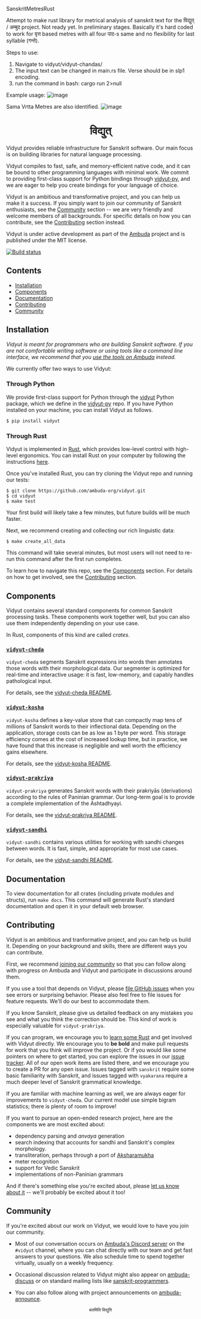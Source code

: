 SanskritMetresRust

Attempt to make rust library for metrical analysis of sanskrit text for the विद्युत् / अम्बुद project. Not ready yet. In preliminary stages. Basically it's hard coded to work for वृत्त based metres with all four पाद-s same and no flexibility for last syllable (गन्ते).

Steps to use:
1) Navigate to vidyut/vidyut-chandas/
2) The input text can be changed in main.rs file. Verse should be in slp1 encoding.
3) run the command in bash: cargo run 2>null

Example usage:
![image](https://user-images.githubusercontent.com/98510624/223076581-c4a0aa42-8f70-475d-82b8-8ef8626ba517.png)

Sama Vrtta Metres are also identified.
![image](https://user-images.githubusercontent.com/98510624/223076102-1d1ebb3e-aa4c-4d4d-9714-d4d7bf2be98f.png)

<div align="center">
<h1>विद्युत्</h1>
</div>

Vidyut provides reliable infrastructure for Sanskrit software. Our main focus
is on building libraries for natural language processing.

Vidyut compiles to fast, safe, and memory-efficient native code, and it can be
bound to other programming languages with minimal work. We commit to providing
first-class support for Python bindings through [vidyut-py][vidyut-py], and we
are eager to help you create bindings for your language of choice.

Vidyut is an ambitious and transformative project, and you can help us make it
a success. If you simply want to join our community of Sanskrit enthusiasts,
see the [Community](#community) section -- we are very friendly and welcome
members of all backgrounds. For specific details on how you can contribute, see
the [Contributing](#contributing) section instead.

Vidyut is under active development as part of the [Ambuda][ambuda] project and
is published under the MIT license.

[![Build status](https://github.com/ambuda-org/vidyut/workflows/ci/badge.svg)](https://github.com/ambuda-org/vidyut/actions)


[ambuda]: https://ambuda.org
[vidyut-py]: https://github.com/ambuda-org/vidyut-py
[discord]: https://discord.gg/7rGdTyWY7Z
[issues]: https://github.com/ambuda-org/vidyut/issues


Contents
--------

- [Installation](#installation)
- [Components](#components)
- [Documentation](#documentation)
- [Contributing](#contributing)
- [Community](#community)


Installation
------------

*Vidyut is meant for programmers who are building Sanskrit software. If you are
not comfortable writing software or using tools like a command line interface,
we recommend that you [use the tools on Ambuda][ambuda-tools] instead.*

[ambuda-tools]: https://ambuda.org/tools/dictionaries

We currently offer two ways to use Vidyut:


### Through Python

We provide first-class support for Python through the [vidyut][vidyut-pypi]
Python package, which we define in the [vidyut-py][vidyut-py] repo. If you have
Python installed on your machine, you can install Vidyut as follows.

```shell
$ pip install vidyut
```

[vidyut-pypi]: https://pypi.org/project/vidyut/


### Through Rust

Vidyut is implemented in [Rust][rust], which provides low-level control with
high-level ergonomics. You can install Rust on your computer by following
the instructions [here][install-rust].

[rust]: https://www.rust-lang.org/
[install-rust]: https://www.rust-lang.org/tools/install

Once you've installed Rust, you can try cloning the Vidyut repo and running our
tests:

```shell
$ git clone https://github.com/ambuda-org/vidyut.git
$ cd vidyut
$ make test
```

Your first build will likely take a few minutes, but future builds will
be much faster.

Next, we recommend creating and collecting our rich linguistic data:

```shell
$ make create_all_data
```

This command will take several minutes, but most users will not need to re-run
this command after the first run completes.

To learn how to navigate this repo, see the [Components](#components) section.
For details on how to get involved, see the [Contributing](#contributing)
section.


Components
----------

Vidyut contains several standard components for common Sanskrit processing
tasks. These components work together well, but you can also use them
independently depending on your use case.

In Rust, components of this kind are called *crates*.


### [`vidyut-cheda`][vidyut-cheda]

`vidyut-cheda` segments Sanskrit expressions into words then annotates those
words with their morphological data. Our segmenter is optimized for real-time
and interactive usage: it is fast, low-memory, and capably handles pathological
input.

For details, see the [vidyut-cheda README][vidyut-cheda].


### [`vidyut-kosha`][vidyut-kosha]

`vidyut-kosha` defines a key-value store that can compactly map tens of
millions of Sanskrit words to their inflectional data. Depending on the
application, storage costs can be as low as 1 byte per word. This storage
efficiency comes at the cost of increased lookup time, but in practice, we have
found that this increase is negligible and well worth the efficiency gains
elsewhere.

For details, see the [vidyut-kosha README][vidyut-kosha].


### [`vidyut-prakriya`][vidyut-prakriya]

`vidyut-prakriya` generates Sanskrit words with their prakriyās (derivations)
according to the rules of Paninian grammar. Our long-term goal is to provide a
complete implementation of the Ashtadhyayi.

For details, see the [vidyut-prakriya README][vidyut-prakriya].


### [`vidyut-sandhi`][vidyut-sandhi]

`vidyut-sandhi` contains various utilities for working with sandhi changes
between words. It is fast, simple, and appropriate for most use cases.

For details, see the [vidyut-sandhi README][vidyut-sandhi].


[vidyut-cheda]: vidyut-cheda/README.md
[vidyut-kosha]: vidyut-kosha/README.md
[vidyut-prakriya]: vidyut-prakriya/README.md
[vidyut-sandhi]: vidyut-sandhi/README.md


Documentation
-------------

To view documentation for all crates (including private modules and structs),
run `make docs`. This command will generate Rust's standard documentation and
open it in your default web browser.


Contributing
------------

Vidyut is an ambitious and tranformative project, and *you* can help us build
it. Depending on your background and skills, there are different ways you can
contribute.

First, we recommend [joining our community](#community) so that you can follow
along with progress on Ambuda and Vidyut and participate in discussions around
them.

If you use a tool that depends on Vidyut, please [file GitHub issues][issues]
when you see errors or surprising behavior. Please also feel free to file
issues for feature requests. We'll do our best to accommodate them.

If you know Sanskrit, please give us detailed feedback on any mistakes you see
and what you think the correction should be. This kind of work is especially
valuable for `vidyut-prakriya`.

If you can program, we encourage you to [learn some Rust][learn-rust] and get
involved with Vidyut directly. We encourage you to **be bold** and make pull
requests for work that you think will improve the project. Or if you would like
some pointers on where to get started, you can explore the issues in our [issue
tracker][issue-tracker]. All of our open work items are listed there, and we
encourage you to create a PR for any open issue. Issues tagged with `sanskrit`
require some basic familiarity with Sanskrit, and issues tagged with
`vyakarana` require a much deeper level of Sanskrit grammatical knowledge.

If you are familiar with machine learning as well, we are always eager for
improvements to `vidyut-cheda`. Our current model use simple bigram statistics;
there is plenty of room to improve!

If you want to pursue an open-ended research project, here are the components
we are most excited about:

- dependency parsing and *anvaya* generation
- search indexing that accounts for sandhi and Sanskrit's complex morphology.
- transliteration, perhaps through a port of [Aksharamukha][aksharamukha]
- meter recognition
- support for Vedic Sanskrit
- implementations of non-Paninian grammars

And if there's something else you're excited about, please [let us know about
it](#community) -- we'll probably be excited about it too!

[learn-rust]: https://doc.rust-lang.org/book/
[issue-tracker]: https://github.com/ambuda-org/vidyut/issues
[aksharamukha]: https://github.com/virtualvinodh/aksharamukha


Community
---------

If you're excited about our work on Vidyut, we would love to have you join our
community.

- Most of our conversation occurs on [Ambuda's Discord server][discord] on the
  `#vidyut` channel, where you can chat directly with our team and get fast
  answers to your questions. We also schedule time to spend together virtually,
  usually on a weekly frequency.

- Occasional discussion related to Vidyut might also appear on
  [ambuda-discuss][ambuda-discuss] or on standard mailing lists like
  [sanskrit-programmers][sanskrit-programmers].

- You can also follow along with project announcements on
  [ambuda-announce][ambuda-announce].

[discord]: https://discord.gg/7rGdTyWY7Z
[ambuda-discuss]: https://groups.google.com/g/ambuda-discuss
[ambuda-announce]: https://groups.google.com/g/ambuda-announce 
[sanskrit-programmers]: https://groups.google.com/g/sanskrit-programmers

<div align="center">
<small>बलमिति विद्युति</small>
</div>


